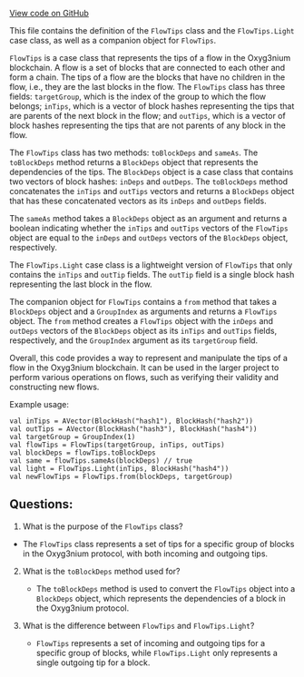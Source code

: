 [View code on GitHub](https://github.com/alephium/alephium/flow/src/main/scala/org/alephium/flow/core/FlowTips.scala)

This file contains the definition of the `FlowTips` class and the `FlowTips.Light` case class, as well as a companion object for `FlowTips`. 

`FlowTips` is a case class that represents the tips of a flow in the Oxyg3nium blockchain. A flow is a set of blocks that are connected to each other and form a chain. The tips of a flow are the blocks that have no children in the flow, i.e., they are the last blocks in the flow. The `FlowTips` class has three fields: `targetGroup`, which is the index of the group to which the flow belongs; `inTips`, which is a vector of block hashes representing the tips that are parents of the next block in the flow; and `outTips`, which is a vector of block hashes representing the tips that are not parents of any block in the flow. 

The `FlowTips` class has two methods: `toBlockDeps` and `sameAs`. The `toBlockDeps` method returns a `BlockDeps` object that represents the dependencies of the tips. The `BlockDeps` object is a case class that contains two vectors of block hashes: `inDeps` and `outDeps`. The `toBlockDeps` method concatenates the `inTips` and `outTips` vectors and returns a `BlockDeps` object that has these concatenated vectors as its `inDeps` and `outDeps` fields. 

The `sameAs` method takes a `BlockDeps` object as an argument and returns a boolean indicating whether the `inTips` and `outTips` vectors of the `FlowTips` object are equal to the `inDeps` and `outDeps` vectors of the `BlockDeps` object, respectively. 

The `FlowTips.Light` case class is a lightweight version of `FlowTips` that only contains the `inTips` and `outTip` fields. The `outTip` field is a single block hash representing the last block in the flow. 

The companion object for `FlowTips` contains a `from` method that takes a `BlockDeps` object and a `GroupIndex` as arguments and returns a `FlowTips` object. The `from` method creates a `FlowTips` object with the `inDeps` and `outDeps` vectors of the `BlockDeps` object as its `inTips` and `outTips` fields, respectively, and the `GroupIndex` argument as its `targetGroup` field. 

Overall, this code provides a way to represent and manipulate the tips of a flow in the Oxyg3nium blockchain. It can be used in the larger project to perform various operations on flows, such as verifying their validity and constructing new flows. 

Example usage:
```
val inTips = AVector(BlockHash("hash1"), BlockHash("hash2"))
val outTips = AVector(BlockHash("hash3"), BlockHash("hash4"))
val targetGroup = GroupIndex(1)
val flowTips = FlowTips(targetGroup, inTips, outTips)
val blockDeps = flowTips.toBlockDeps
val same = flowTips.sameAs(blockDeps) // true
val light = FlowTips.Light(inTips, BlockHash("hash4"))
val newFlowTips = FlowTips.from(blockDeps, targetGroup)
```
## Questions: 
 1. What is the purpose of the `FlowTips` class?
   - The `FlowTips` class represents a set of tips for a specific group of blocks in the Oxyg3nium protocol, with both incoming and outgoing tips.
   
2. What is the `toBlockDeps` method used for?
   - The `toBlockDeps` method is used to convert the `FlowTips` object into a `BlockDeps` object, which represents the dependencies of a block in the Oxyg3nium protocol.

3. What is the difference between `FlowTips` and `FlowTips.Light`?
   - `FlowTips` represents a set of incoming and outgoing tips for a specific group of blocks, while `FlowTips.Light` only represents a single outgoing tip for a block.